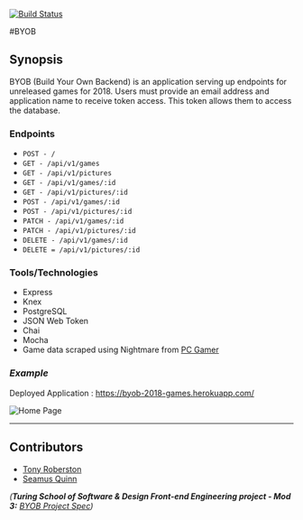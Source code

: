 [![Build Status](https://travis-ci.org/tonyr729/BYOB.svg?branch=master)](https://travis-ci.org/tonyr729/BYOB)

#BYOB

## Synopsis

BYOB (Build Your Own Backend) is an application serving up endpoints for unreleased games for 2018.  Users must provide an email address and application name to receive token access.  This token allows them to access the database.

### Endpoints

* ```POST - /```
* ```GET - /api/v1/games```
* ```GET - /api/v1/pictures```
* ```GET - /api/v1/games/:id```
* ```GET - /api/v1/pictures/:id```
* ```POST - /api/v1/games/:id```
* ```POST - /api/v1/pictures/:id```
* ```PATCH - /api/v1/games/:id```
* ```PATCH - /api/v1/pictures/:id```
* ```DELETE - /api/v1/games/:id```
* ```DELETE = /api/v1/pictures/:id```

### Tools/Technologies

* Express
* Knex
* PostgreSQL
* JSON Web Token
* Chai
* Mocha
* Game data scraped using Nightmare from [PC Gamer](https://www.pcgamer.com/new-games-2018/1/)

### *Example* 

Deployed Application : https://byob-2018-games.herokuapp.com/

![Home Page](https://i.imgur.com/SaC3WBM.png)

---

## Contributors

* [Tony Roberston](https://github.com/tonyr729)
* [Seamus Quinn](https://github.com/seamus-quinn)

_(**Turing School of Software & Design Front-end Engineering project - Mod 3:** [BYOB Project Spec](http://frontend.turing.io/projects/build-your-own-backend.html))_ 
